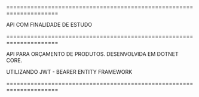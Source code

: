 =====================================================================

API COM FINALIDADE DE ESTUDO

=====================================================================


API PARA ORÇAMENTO DE PRODUTOS.
DESENVOLVIDA EM DOTNET CORE.

UTILIZANDO JWT - BEARER
ENTITY FRAMEWORK

=====================================================================
